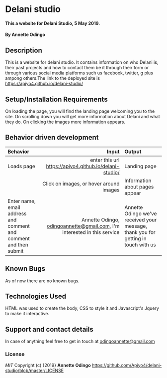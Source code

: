 # Delani studio
#### This a website for Delani Studio, 5 May 2019. 
#### By **Annette Odingo**
## Description
This is a website for delani studio. It contains information on who Delani is, their past projects and how to contact them be it through their form or through various social media platforms such us facebook, twitter, g plus ampong others.The link to the deployed site is https://apiyo4.github.io/delani-studio/
## Setup/Installation Requirements
On loading the page, you will find the landing page welcoming you to the site. On scrolling down you will get more information about Delani and what they do. On clicking the images more information appears.
## Behavior driven development
|Behavior|Input|Output|
|:-------|-----:|:------|
|Loads page| enter this url https://apiyo4.github.io/delani-studio/| Landing page |
| | Click on images, or hover around images |Information about pages appear |
|Enter name, email address and comment and comment and then submit| Annette Odingo, odingoannette@gmail.com, I'm interested in this service|Annette Odingo we've received your message, thank you for getting in touch with us |
## Known Bugs
As of now there are no known bugs.
## Technologies Used
HTML was used to create the body, CSS to style it and Javascript's Jquery to make it interactive.
## Support and contact details
In case of anything feel free to get in touch at odingoannette@gmail.com
### License
*MIT* 
Copyright (c) {2019} **Annette Odingo** https://github.com/Apiyo4/delani-studio/blob/master/LICENSE
